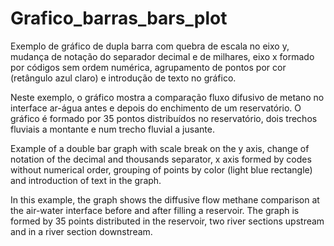 # Grafico_barras_bars_plot
Exemplo de gráfico de dupla barra com quebra de escala no eixo y, mudança de notação do separador decimal e de milhares, eixo x formado por códigos sem ordem numérica, agrupamento de pontos por cor (retângulo azul claro) e introdução de texto no gráfico.

Neste exemplo, o gráfico mostra a comparação fluxo difusivo de metano no interface ar-água antes e depois do enchimento de um reservatório. O gráfico é formado por 35 pontos distribuídos no reservatório, dois trechos fluviais a montante e num trecho fluvial a jusante.

Example of a double bar graph with scale break on the y axis, change of notation of the decimal and thousands separator, x axis formed by codes without numerical order, grouping of points by color (light blue rectangle) and introduction of text in the graph.

In this example, the graph shows the diffusive flow methane comparison at the air-water interface before and after filling a reservoir. The graph is formed by 35 points distributed in the reservoir, two river sections upstream and in a river section downstream.
